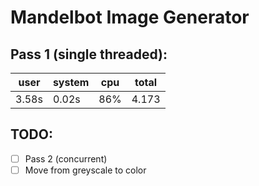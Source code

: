# Mandelbot Image Generator

## Pass 1 (single threaded):

| user  | system | cpu | total |
| ----- | ------ | --- | ----- |
| 3.58s | 0.02s  | 86% | 4.173 |

## TODO:

- [ ] Pass 2 (concurrent)
- [ ] Move from greyscale to color
